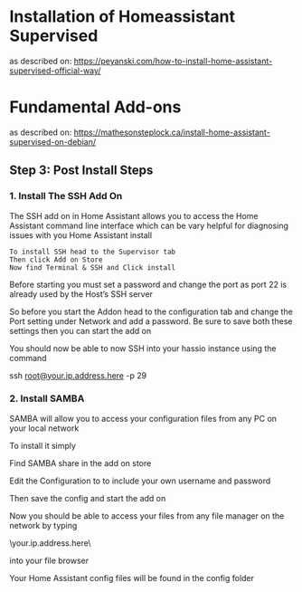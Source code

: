 # Installation of Homeassistant Supervised
as described on: https://peyanski.com/how-to-install-home-assistant-supervised-official-way/


# Fundamental Add-ons
as described on: https://mathesonsteplock.ca/install-home-assistant-supervised-on-debian/

## Step 3: Post Install Steps
### 1. Install The SSH Add On

The SSH add on in Home Assistant allows you to access the Home Assistant command line interface which can be vary helpful for diagnosing issues with you Home Assistant install

    To install SSH head to the Supervisor tab
    Then click Add on Store
    Now find Terminal & SSH and Click install

Before starting you must set a password and change the port as port 22 is already used by the Host’s SSH server

So before you start the Addon head to the configuration tab and change the Port setting under Network and add a password. Be sure to save both these settings then you can start the add on

You should now be able to now SSH into your hassio instance using the command

ssh root@your.ip.address.here -p 29

### 2. Install SAMBA

SAMBA will allow you to access your configuration files from any PC on your local network

To install it simply

Find SAMBA share in the add on store

Edit the Configuration to to include your own username and password

Then save the config and start the add on

Now you should be able to access your files from any file manager on the network by typing

\\your.ip.address.here\

into your file browser

Your Home Assistant config files will be found in the config folder
